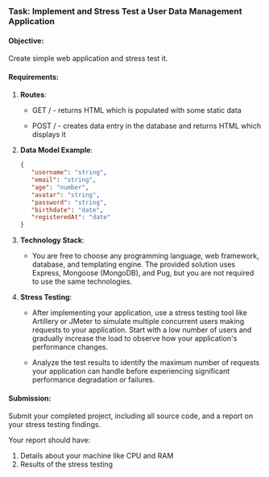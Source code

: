 ### Task: Implement and Stress Test a User Data Management Application

#### Objective:

Create simple web application and stress test it.

#### Requirements:

1. **Routes**:

    - GET / - returns HTML which is populated with some static data

    - POST / - creates data entry in the database and returns HTML which displays it

2. **Data Model Example**:

   ```json
   {
      "username": "string",
      "email": "string",
      "age": "number",
      "avatar": "string",
      "password": "string",
      "birthdate": "date",
      "registeredAt": "date"
   }
   ```

3. **Technology Stack**:

    - You are free to choose any programming language, web framework, database,
      and templating engine. The provided solution uses Express, Mongoose (MongoDB), and Pug,
      but you are not required to use the same technologies.

4. **Stress Testing**:

    - After implementing your application, use a stress testing tool like Artillery or JMeter
      to simulate multiple concurrent users making requests to your application. Start with a low
      number of users and gradually increase the load to observe how your application's performance changes.

    - Analyze the test results to identify the maximum number of requests your application can
      handle before experiencing significant performance degradation or failures.

#### Submission:

Submit your completed project, including all source code, and a report on your stress testing findings.

Your report should have:
1. Details about your machine like CPU and RAM
2. Results of the stress testing
